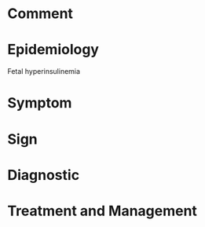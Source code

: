 # Comment

# Epidemiology

Fetal hyperinsulinemia

# Symptom

# Sign

# Diagnostic

# Treatment and Management
